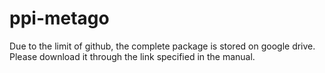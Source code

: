 # ppi-metago

Due to the limit of github, the complete package is stored on google drive.
Please download it through the link specified in the manual.
